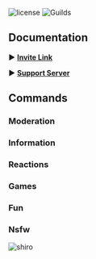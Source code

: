 ![license](https://img.shields.io/badge/License-Mozilla%20Public%20License%202.0-green.svg)
![Guilds](https://img.shields.io/badge/Guilds-12-green.svg)


## Documentation
**►** [**Invite Link**](https://goo.gl/KbFYzT)

**►** [**Support Server**](https://discord.gg/ypEBGHB)

## Commands
### Moderation
### Information
### Reactions
### Games
### Fun
### Nsfw
![shiro](https://i.imgur.com/hq7t1v1.jpg)
